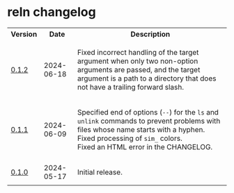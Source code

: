 # reln changelog

<table>
    <tr>
        <th>Version</th>
        <th>Date</th>
        <th>Description</th>
    </tr>
    <tr>
        <td>
            <a href="https://github.com/linguisticmind/reln/releases/tag/v0.1.2">0.1.2</a>
        </td>
        <td>
            2024-06-18
        </td>
        <td>
            <p>
                Fixed incorrect handling of the target argument when only two non-option arguments are passed, and the target argument is a path to a directory that does not have a trailing forward slash.
            </p>
        </td>
    </tr>
    <tr>
        <td>
            <a href="https://github.com/linguisticmind/reln/releases/tag/v0.1.1">0.1.1</a>
        </td>
        <td>
            2024-06-09
        </td>
        <td>
            <p>
                Specified end of options (<code>--</code>) for the <code>ls</code> and <code>unlink</code> commands to prevent problems with files whose name starts with a hyphen.<br>
                Fixed processing of <code>sim_</code> colors.<br>
                Fixed an HTML error in the CHANGELOG.
            </p>
        </td>
    </tr>
    <tr>
        <td>
            <a href="https://github.com/linguisticmind/reln/releases/tag/v0.1.0">0.1.0</a>
        </td>
        <td>
            2024-05-17
        </td>
        <td>
            <p>
                Initial release.
            </p>
        </td>
    </tr>
</table>
